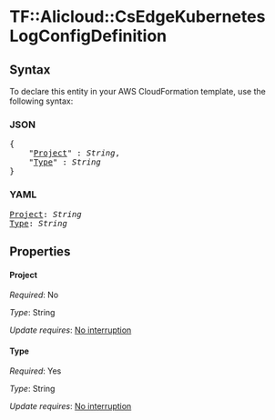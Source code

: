# TF::Alicloud::CsEdgeKubernetes LogConfigDefinition

## Syntax

To declare this entity in your AWS CloudFormation template, use the following syntax:

### JSON

<pre>
{
    "<a href="#project" title="Project">Project</a>" : <i>String</i>,
    "<a href="#type" title="Type">Type</a>" : <i>String</i>
}
</pre>

### YAML

<pre>
<a href="#project" title="Project">Project</a>: <i>String</i>
<a href="#type" title="Type">Type</a>: <i>String</i>
</pre>

## Properties

#### Project

_Required_: No

_Type_: String

_Update requires_: [No interruption](https://docs.aws.amazon.com/AWSCloudFormation/latest/UserGuide/using-cfn-updating-stacks-update-behaviors.html#update-no-interrupt)

#### Type

_Required_: Yes

_Type_: String

_Update requires_: [No interruption](https://docs.aws.amazon.com/AWSCloudFormation/latest/UserGuide/using-cfn-updating-stacks-update-behaviors.html#update-no-interrupt)

